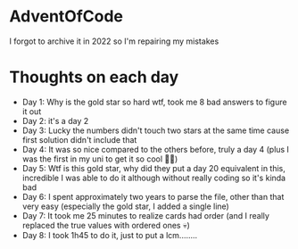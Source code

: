 # AdventOfCode
I forgot to archive it in 2022 so I'm repairing my mistakes

# Thoughts on each day
  - Day 1: Why is the gold star so hard wtf, took me 8 bad answers to figure it out
  - Day 2: it's a day 2
  - Day 3: Lucky the numbers didn't touch two stars at the same time cause first solution didn't include that
  - Day 4: It was so nice compared to the others before, truly a day 4 (plus I was the first in my uni to get it so cool 🕺🕺)
  - Day 5: Wtf is this gold star, why did they put a day 20 equivalent in this, incredible I was able to do it although without really coding so it's kinda bad
  - Day 6: I spent approximately two years to parse the file, other than that very easy (especially the gold star, I added a single line)
  - Day 7: It took me 25 minutes to realize cards had order (and I really replaced the true values with ordered ones 💀)
  - Day 8: I took 1h45 to do it, just to put a lcm........